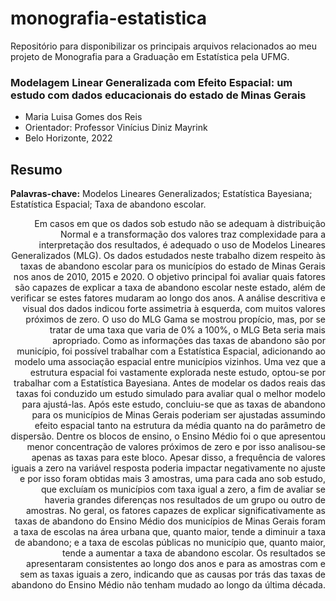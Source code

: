# monografia-estatistica
Repositório para disponibilizar os principais arquivos relacionados ao meu projeto de Monografia para a Graduação em Estatística pela UFMG.

### Modelagem Linear Generalizada com Efeito Espacial: um estudo com dados educacionais do estado de Minas Gerais

- Maria Luisa Gomes dos Reis
- Orientador: Professor Vinícius Diniz Mayrink
- Belo Horizonte, 2022

## Resumo

**Palavras-chave:** Modelos Lineares Generalizados; Estatística Bayesiana; Estatística Espacial; Taxa de abandono escolar.

<div style="text-align: right">
Em casos em que os dados sob estudo não se adequam à distribuição Normal e a transformação dos valores traz complexidade para a interpretação dos resultados, é adequado o uso de Modelos Lineares Generalizados (MLG). Os dados estudados neste trabalho dizem respeito às taxas de abandono escolar para os municípios do estado de Minas Gerais nos anos de 2010, 2015 e 2020. O objetivo principal foi avaliar quais fatores são capazes de explicar a taxa de abandono escolar neste estado, além de verificar se estes fatores mudaram ao longo dos anos. A análise descritiva e visual dos dados indicou forte assimetria à esquerda, com muitos valores próximos de zero. O uso do MLG Gama se mostrou propício, mas, por se tratar de uma taxa que varia de 0% a 100%, o MLG Beta seria mais apropriado. Como as informações das taxas de abandono são por município, foi possível trabalhar com a Estatística Espacial, adicionando ao modelo uma associação espacial entre municípios vizinhos. Uma vez que a estrutura espacial foi vastamente explorada neste estudo, optou-se por trabalhar com a Estatística Bayesiana. Antes de modelar os dados reais das taxas foi conduzido um estudo simulado para avaliar qual o melhor modelo para ajustá-las. Após este estudo, concluiu-se que as taxas de abandono para os municípios de Minas Gerais poderiam ser ajustadas assumindo efeito espacial tanto na estrutura da média quanto na do parâmetro de dispersão. Dentre os blocos de ensino, o Ensino Médio foi o que apresentou menor concentração de valores próximos de zero e por isso analisou-se apenas as taxas para este bloco. Apesar disso, a frequência de valores iguais a zero na variável resposta poderia impactar negativamente no ajuste e por isso foram obtidas mais 3 amostras, uma para cada ano sob estudo, que excluíam os municípios com taxa igual a zero, a fim de avaliar se haveria grandes diferenças nos resultados de um grupo ou outro de amostras. No geral, os fatores capazes de explicar significativamente as taxas de abandono do Ensino Médio dos municípios de Minas Gerais foram a taxa de escolas na área urbana que, quanto maior, tende a diminuir a taxa de abandono; e a taxa de escolas públicas no município que, quanto maior, tende a aumentar a taxa de abandono escolar. Os resultados se apresentaram consistentes ao longo dos anos e para as amostras com e sem as taxas iguais a zero, indicando que as causas por trás das taxas de abandono do Ensino Médio não tenham mudado ao longo da última década. 
</div>
